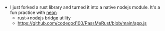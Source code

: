 *   I just forked a rust library and turned it into a native nodejs module. It's a fun practice with [neon](https://neon-bindings.com/docs/introduction/)
    *   rust->nodejs bridge utility
    *   https://github.com/codegod100/PassMeRust/blob/main/app.js